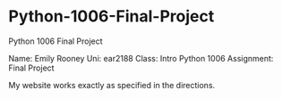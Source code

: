 # Python-1006-Final-Project
Python 1006 Final Project

Name: Emily Rooney
Uni: ear2188
Class: Intro Python 1006
Assignment: Final Project

My website works exactly as specified in the directions.
